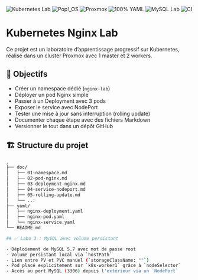 ![Kubernetes Lab](https://img.shields.io/badge/Kubernetes_Lab-validé-brightgreen?style=for-the-badge&logo=kubernetes&logoColor=white)
![Pop!_OS](https://img.shields.io/badge/Pop!_OS-22.04-blue?style=for-the-badge&logo=system76&logoColor=white)
![Proxmox](https://img.shields.io/badge/Proxmox-VE-orange?style=for-the-badge&logo=proxmox&logoColor=white)
![100% YAML](https://img.shields.io/badge/100%25-YAML-informational?style=for-the-badge&logo=yaml&logoColor=white)
![MySQL Lab](https://img.shields.io/badge/MySQL-✅-blue?style=for-the-badge&logo=mysql&logoColor=white)
![CI](https://github.com/carlosdev-ops/k8s-nginx-lab/actions/workflows/kube-lint.yml/badge.svg)


# Kubernetes Nginx Lab

Ce projet est un laboratoire d’apprentissage progressif sur Kubernetes, réalisé dans un cluster Proxmox avec 1 master et 2 workers.

## 🎯 Objectifs

- Créer un namespace dédié (`nginx-lab`)
- Déployer un pod Nginx simple
- Passer à un Deployment avec 3 pods
- Exposer le service avec NodePort
- Tester une mise à jour sans interruption (rolling update)
- Documenter chaque étape avec des fichiers Markdown
- Versionner le tout dans un dépôt GitHub

## 🏗️ Structure du projet

```bash
.
├── doc/
│   ├── 01-namespace.md
│   ├── 02-pod-nginx.md
│   ├── 03-deployment-nginx.md
│   ├── 04-service-nodeport.md
│   ├── 05-rolling-update.md
│   └── ...
├── yaml/
│   ├── nginx-deployment.yaml
│   ├── nginx-pod.yaml
│   └── nginx-service.yaml
└── README.md

## ✅ Labo 3 : MySQL avec volume persistant

- Déploiement de MySQL 5.7 avec mot de passe root
- Volume persistant local via `hostPath`
- Lien entre PV et PVC manuel (`storageClassName: ""`)
- Pod placé explicitement sur `k8s-worker1` grâce à `nodeSelector`
- Accès au port MySQL (3306) depuis l'extérieur via un `NodePort`

